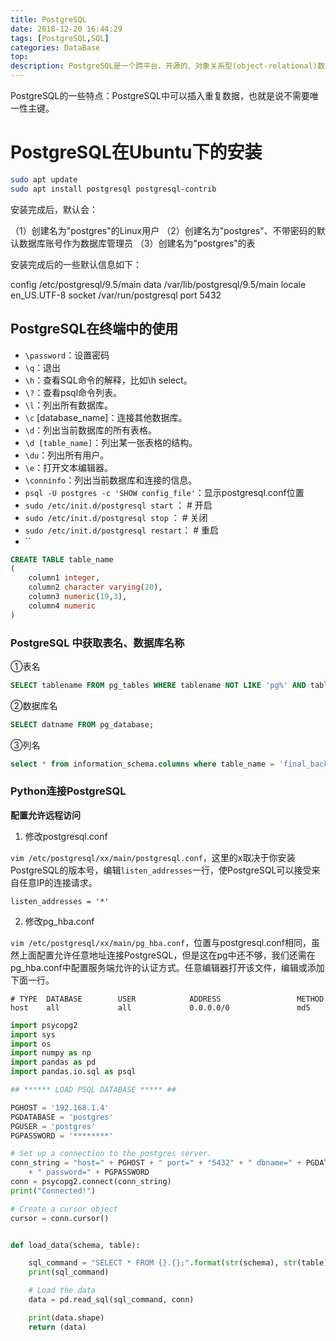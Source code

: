```yaml
---
title: PostgreSQL
date: 2018-12-20 16:44:29
tags: [PostgreSQL,SQL]
categories: DataBase
top:
description: PostgreSQL是一个跨平台、开源的、对象关系型(object-relational)数据库
---
```


PostgreSQL的一些特点：PostgreSQL中可以插入重复数据，也就是说不需要唯一性主键。

# PostgreSQL在Ubuntu下的安装

```bash
sudo apt update
sudo apt install postgresql postgresql-contrib
```
<!-- more -->

安装完成后，默认会：

（1）创建名为"postgres"的Linux用户
（2）创建名为"postgres"、不带密码的默认数据库账号作为数据库管理员
（3）创建名为"postgres"的表

安装完成后的一些默认信息如下：

config /etc/postgresql/9.5/main
data /var/lib/postgresql/9.5/main
locale en_US.UTF-8
socket /var/run/postgresql
port 5432

## PostgreSQL在终端中的使用

- `\password`：设置密码
- `\q`：退出
- `\h`：查看SQL命令的解释，比如\h select。
- `\?`：查看psql命令列表。
- `\l`：列出所有数据库。
- `\c` [database_name]：连接其他数据库。
- `\d`：列出当前数据库的所有表格。
- `\d [table_name]`：列出某一张表格的结构。
- `\du`：列出所有用户。
- `\e`：打开文本编辑器。
- `\conninfo`：列出当前数据库和连接的信息。
- `psql -U postgres -c 'SHOW config_file'`：显示postgresql.conf位置
- `sudo /etc/init.d/postgresql start` ：  # 开启
- `sudo /etc/init.d/postgresql stop`  ：  # 关闭
- `sudo /etc/init.d/postgresql restart`： # 重启
- ``


```SQL
CREATE TABLE table_name
(
    column1 integer,
    column2 character varying(20),
    column3 numeric(19,3),
    column4 numeric
)
```

### PostgreSQL 中获取表名、数据库名称
①表名
```sql
SELECT tablename FROM pg_tables WHERE tablename NOT LIKE 'pg%' AND tablename NOT LIKE 'sql_%'
```

②数据库名

```sql
SELECT datname FROM pg_database;
```

③列名

```sql
select * from information_schema.columns where table_name = 'final_back_pg_lv10'
```
### Python连接PostgreSQL

**配置允许远程访问**

1. 修改postgresql.conf

`vim /etc/postgresql/xx/main/postgresql.conf`，这里的x取决于你安装PostgreSQL的版本号，编辑`listen_addresses`一行，使PostgreSQL可以接受来自任意IP的连接请求。
```
listen_addresses = '*'
```

2. 修改pg_hba.conf

`vim /etc/postgresql/xx/main/pg_hba.conf`，位置与postgresql.conf相同，虽然上面配置允许任意地址连接PostgreSQL，但是这在pg中还不够，我们还需在pg_hba.conf中配置服务端允许的认证方式。任意编辑器打开该文件，编辑或添加下面一行。
```
# TYPE  DATABASE        USER            ADDRESS                 METHOD
host    all             all             0.0.0.0/0               md5
```


```py
import psycopg2
import sys
import os
import numpy as np
import pandas as pd
import pandas.io.sql as psql

## ****** LOAD PSQL DATABASE ***** ##

PGHOST = '192.168.1.4'
PGDATABASE = 'postgres'
PGUSER = 'postgres'
PGPASSWORD = '********'

# Set up a connection to the postgres server.
conn_string = "host=" + PGHOST + " port=" + "5432" + " dbname=" + PGDATABASE + " user=" + PGUSER \
    + " password=" + PGPASSWORD
conn = psycopg2.connect(conn_string)
print("Connected!")

# Create a cursor object
cursor = conn.cursor()


def load_data(schema, table):

    sql_command = "SELECT * FROM {}.{};".format(str(schema), str(table))
    print(sql_command)

    # Load the data
    data = pd.read_sql(sql_command, conn)

    print(data.shape)
    return (data)

```
